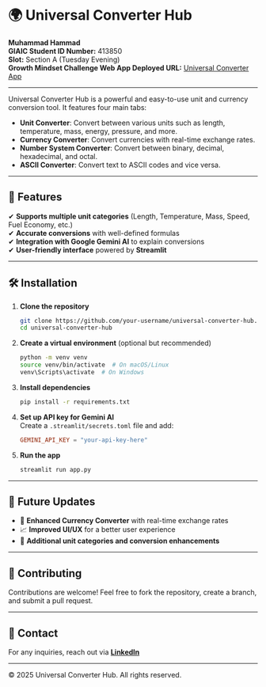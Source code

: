 # 🌍 Universal Converter Hub

**Muhammad Hammad**  
**GIAIC Student ID Number:** 413850  
**Slot:** Section A (Tuesday Evening)  
**Growth Mindset Challenge Web App Deployed URL:** [Universal Converter App](https://universalconverterapp.streamlit.app/)

---

Universal Converter Hub is a powerful and easy-to-use unit and currency conversion tool. It features four main tabs:
- **Unit Converter**: Convert between various units such as length, temperature, mass, energy, pressure, and more.
- **Currency Converter**: Convert currencies with real-time exchange rates.
- **Number System Converter**: Convert between binary, decimal, hexadecimal, and octal.
- **ASCII Converter**: Convert text to ASCII codes and vice versa.

---

## 🚀 Features
✔ **Supports multiple unit categories** (Length, Temperature, Mass, Speed, Fuel Economy, etc.)  
✔ **Accurate conversions** with well-defined formulas  
✔ **Integration with Google Gemini AI** to explain conversions  
✔ **User-friendly interface** powered by **Streamlit**  

---

## 🛠 Installation

1. **Clone the repository**
   ```bash
   git clone https://github.com/your-username/universal-converter-hub.git
   cd universal-converter-hub
   ```

2. **Create a virtual environment** (optional but recommended)
   ```bash
   python -m venv venv
   source venv/bin/activate  # On macOS/Linux
   venv\Scripts\activate  # On Windows
   ```

3. **Install dependencies**
   ```bash
   pip install -r requirements.txt
   ```

4. **Set up API key for Gemini AI**  
   Create a `.streamlit/secrets.toml` file and add:
   ```toml
   GEMINI_API_KEY = "your-api-key-here"
   ```

5. **Run the app**
   ```bash
   streamlit run app.py
   ```

---

## 📌 Future Updates
- 💱 **Enhanced Currency Converter** with real-time exchange rates  
- 📈 **Improved UI/UX** for a better user experience  
- 🔄 **Additional unit categories and conversion enhancements**  

---

## 🤝 Contributing
Contributions are welcome! Feel free to fork the repository, create a branch, and submit a pull request.  

---

## 💎 Contact  
For any inquiries, reach out via **[LinkedIn](https://www.linkedin.com/in/your-profile/)**  

---

© 2025 Universal Converter Hub. All rights reserved.
